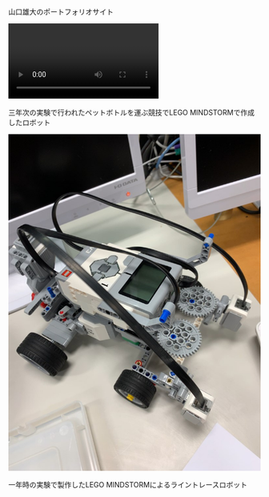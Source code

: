 <a>山口雄大のポートフォリオサイト<a>

<video src="portfolio/video/3zikkenn.mp4" controls></video>
<p>三年次の実験で行われたペットボトルを運ぶ競技でLEGO MINDSTORMで作成したロボット</p>
    
  
<img src="https://raw.githubusercontent.com/EudyYamaguchi/portfolio/gh-pages/Resized/s-IMG_0702.jpg"> 
<p>一年時の実験で製作したLEGO MINDSTORMによるライントレースロボット</p>
